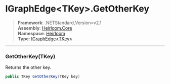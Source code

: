 # IGraphEdge\<TKey>.GetOtherKey

> **Framework**: .NETStandard,Version=v2.1  
> **Assembly**: [Heirloom.Core][0]  
> **Namespace**: [Heirloom][0]  
> **Type**: [IGraphEdge\<TKey>][1]

--------------------------------------------------------------------------------

### GetOtherKey(TKey)

Returns the other key.

```cs
public TKey GetOtherKey(TKey key)
```

[0]: ../Heirloom.Core.md
[1]: Heirloom.IGraphEdge[TKey].md
